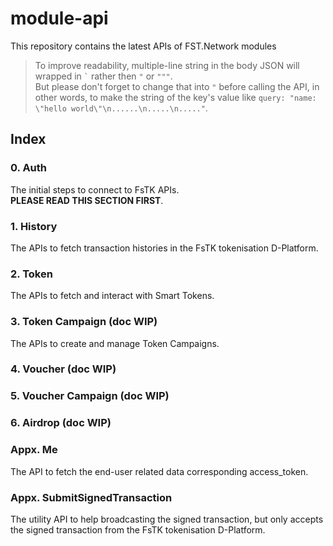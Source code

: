 # module-api
This repository contains the latest APIs of FST.Network modules

> To improve readability, multiple-line string in the body JSON will wrapped in `` ` `` rather then ` " ` or  ` """ `.   
> But please don't forget to change that into ` " ` before calling the API, in other words, to make the string of the key's value like `` query: "name: \"hello world\"\n......\n.....\n....." ``.

## Index

### 0. Auth

The initial steps to connect to FsTK APIs.  
**PLEASE READ THIS SECTION FIRST**.

### 1. History

The APIs to fetch transaction histories in the FsTK tokenisation D-Platform.

### 2. Token

The APIs to fetch and interact with Smart Tokens.

### 3. Token Campaign (doc WIP)

The APIs to create and manage Token Campaigns.

### 4. Voucher (doc WIP)

### 5. Voucher Campaign (doc WIP)

### 6. Airdrop (doc WIP)

### Appx. Me

The API to fetch the end-user related data corresponding access_token.

### Appx. SubmitSignedTransaction

The utility API to help broadcasting the signed transaction, but only accepts the signed transaction from the FsTK tokenisation D-Platform.
